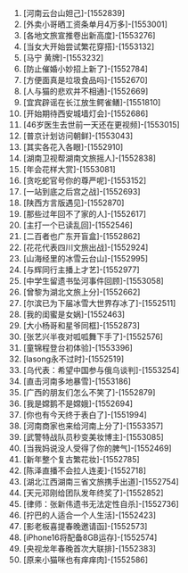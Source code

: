 
1. [河南云台山妲己]-[1552839]
1. [外卖小哥晒工资条单月4万多]-[1553001]
1. [各地文旅宣推卷出新高度]-[1553276]
1. [当女大开始尝试繁花穿搭]-[1553132]
1. [马宁 黄牌]-[1553232]
1. [防止催婚小妙招上新了]-[1552784]
1. [方便面真是垃圾食品吗]-[1552670]
1. [人与猫的悲欢并不相通]-[1552669]
1. [宜宾辟谣在长江放生鳄雀鳝]-[1551810]
1. [开始期待西安城墙灯会]-[1552686]
1. [46岁医生去世前一天还在更视频]-[1553015]
1. [普京计划访问朝鲜]-[1553043]
1. [其实各花入各眼]-[1552910]
1. [湖南卫视帮湖南文旅摇人]-[1552838]
1. [年会花样大赏]-[1553081]
1. [贪吃蛇官号你的尊严呢]-[1553152]
1. [一站到底之后宫之战]-[1552693]
1. [陕西方言版遇见]-[1552870]
1. [那些过年回不了家的人]-[1552617]
1. [主打一个已读乱回]-[1552546]
1. [二百者也广东开盲盒]-[1552862]
1. [花花代表四川文旅出战]-[1552924]
1. [山海经里的冰雪云台山]-[1552995]
1. [与辉同行主播上才艺]-[1552977]
1. [中学生留遗书坠河事件回顾]-[1553058]
1. [曾黎为湖北文旅上分]-[1552662]
1. [尔滨已为下届冰雪大世界存冰了]-[1552511]
1. [我的闺蜜是女娲]-[1552463]
1. [大小杨哥和星爷同框]-[1552873]
1. [张艺兴半夜对呱呱舞下手了]-[1552576]
1. [童锦程登台初体验]-[1553396]
1. [lasong永不过时]-[1552519]
1. [乌代表：希望中国参与俄乌谈判]-[1553254]
1. [直击河南多地暴雪]-[1553186]
1. [广西的朋友们怎么不笑了]-[1552879]
1. [我是嫦鹅不是嫦娥]-[1552694]
1. [你也有今天终于表白了]-[1551994]
1. [河南商家也来给河南上分了]-[1553357]
1. [武警特战队员秒变美妆博主]-[1553085]
1. [当我妈说没人受得了你的脾气]-[1552469]
1. [新年整个复古繁花妆]-[1552785]
1. [陈泽直播不会拉人连麦]-[1552718]
1. [湖北江西湖南三省文旅携手出道]-[1552754]
1. [天元邓刚给团队发年终奖了]-[1552852]
1. [律师：张新伟遗书无法定性自杀]-[1552736]
1. [拧巴的人适合一个人生活]-[1552423]
1. [影老板喜提春晚邀请函]-[1552573]
1. [iPhone16将配备8GB运存]-[1552574]
1. [央视龙年春晚首次大联排]-[1552383]
1. [原来小猫咪也有痒痒肉]-[1552586]